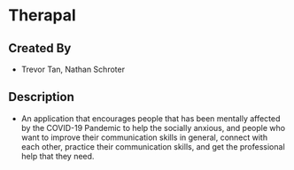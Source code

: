 # Therapal
## Created By
- Trevor Tan, Nathan Schroter
## Description 
- An application that encourages people that has been mentally affected by the COVID-19 Pandemic to help the socially anxious, and people who want to improve their communication skills in general, connect with each other, practice their communication skills, and get the professional help that they need.

